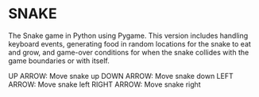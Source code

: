 # SNAKE

The Snake game in Python using Pygame. This version includes handling keyboard events, generating food in random locations for the snake to eat and grow, and game-over conditions for when the snake collides with the game boundaries or with itself.


UP ARROW: Move snake up
DOWN ARROW: Move snake down
LEFT ARROW: Move snake left
RIGHT ARROW: Move snake right
